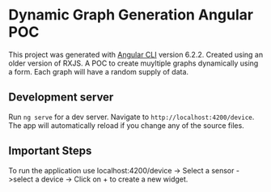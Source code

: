 # Dynamic Graph Generation Angular POC

This project was generated with [Angular CLI](https://github.com/angular/angular-cli) version 6.2.2. Created using an older version of RXJS. A POC to create muyltiple graphs dynamically using a form. Each graph will have a random supply of data.  

## Development server

Run `ng serve` for a dev server. Navigate to `http://localhost:4200/device`. The app will automatically reload if you change any of the source files.

## Important Steps

To run the application use localhost:4200/device -> Select a sensor - >select a device -> Click on + to create a new widget.


